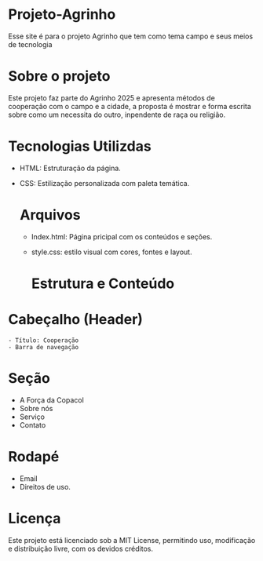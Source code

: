 # Projeto-Agrinho
Esse site é para o projeto Agrinho que tem como tema campo e seus meios de tecnologia

# Sobre o projeto 
Este projeto faz parte do Agrinho 2025 e apresenta métodos de cooperação com o campo e a cidade, a proposta é mostrar e forma escrita sobre como um necessita do outro, inpendente de raça ou religião.

# Tecnologias Utilizdas
- HTML: Estruturação da página.
- CSS: Estilização personalizada com paleta temática.

  # Arquivos

  - Index.html: Página pricipal com os conteúdos e seções.
  - style.css: estilo visual com cores, fontes e layout.

    # Estrutura e Conteúdo

# Cabeçalho (Header)
    - Título: Cooperação
    - Barra de navegação
# Seção
- A Força da Copacol
- Sobre nós
- Serviço
- Contato

# Rodapé 

- Email
- Direitos de uso.

# Licença 
 Este projeto está licenciado sob a MIT License, permitindo uso, modificação e distribuição livre, com os devidos créditos.
    






























